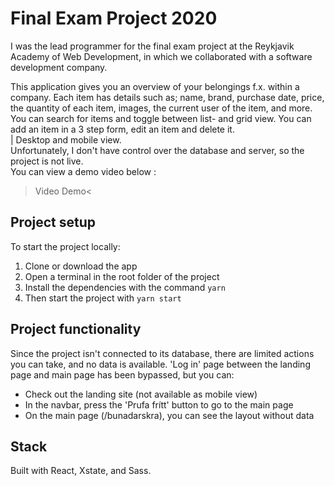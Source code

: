 # Final Exam Project 2020
I was the lead programmer for the final exam project at the Reykjavik Academy of Web Development, in which we collaborated with a software development company.<br>

This application gives you an overview of your belongings f.x. within a company. Each item has details such as; name, brand, purchase date, price, the quantity of each item, images, the current user of the item, and more. You can search for items and toggle between list- and grid view. You can add an item in a 3 step form, edit an item and delete it.<br> 
| Desktop and mobile view. <br>
Unfortunately, I don't have control over the database and server, so the project is not live. <br>
You can view a demo video below :
>Video Demo<

## Project setup
To start the project locally: 
  1. Clone or download the app
  2. Open a terminal in the root folder of the project
  3. Install the dependencies with the command `yarn`
  4. Then start the project with `yarn start`

## Project functionality
Since the project isn't connected to its database, there are limited actions you can take, and no data is available. 'Log in' page between the landing page and main page has been bypassed, but you can:
  * Check out the landing site (not available as mobile view)
  * In the navbar, press the 'Prufa frítt' button to go to the main page
  * On the main page (/bunadarskra), you can see the layout without data

## Stack
Built with React, Xstate, and Sass.